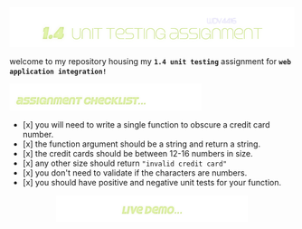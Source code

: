 <p align="center">
  <img src="./assets/banner.png" alt="assignment banner" width="650">
</p> 
welcome to my repository housing my <code><b>1.4 unit testing</b></code> assignment for <code><b>web application integration!</code></b> 
<br>

<p align="left">
<img src="./assets/checklistbanner.png" alt="checklist banner" width="340">
  <ul>
    <li>[x] you will need to write a single function to obscure a credit card number.</li>
    <li>[x] the function argument should be a string and return a string.</li>
    <li>[x] the credit cards should be between 12-16 numbers in size.</li>
    <li>[x] any other size should return <code>"invalid credit card"</code></li>
    <li>[x] you don't need to validate if the characters are numbers.</li>
    <li>[x] you should have positive and negative unit tests for your function.</li>
  </ul>
</p> 

<p align="center"><img src="./assets/demobanner.png" alt="live demo banner" width="340"></p>
